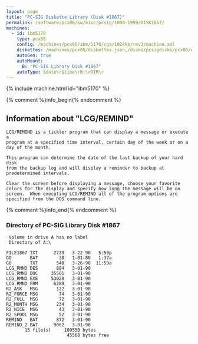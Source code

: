 ```yaml
---
layout: page
title: "PC-SIG Diskette Library (Disk #1867)"
permalink: /software/pcx86/sw/misc/pcsig/1000-1999/DISK1867/
machines:
  - id: ibm5170
    type: pcx86
    config: /machines/pcx86/ibm/5170/cga/1024kb/rev3/machine.xml
    diskettes: /machines/pcx86/diskettes.json,/disks/pcsigdisks/pcx86/diskettes.json
    autoGen: true
    autoMount:
      B: "PC-SIG Library Disk #1867"
    autoType: $date\r$time\rB:\rDIR\r
---
```


{% include machine.html id="ibm5170" %}

{% comment %}info_begin{% endcomment %}

## Information about "LCG/REMIND"

    LCG/REMIND is a tickler program that can display a message or execute a
    program at a specified time interval, certain day of the week or on a
    day of the month.
    
    This program can determine the date of the last backup of your hard disk
    from the backup log and will display a reminder to backup at
    predetermined intervals.
    
    Clear the screen before displaying a message, choose your favorite
    colors for the display and specify how long the message will be on
    screen.  When executing LCG/REMIND all of the program options are
    specified from the DOS command line.
{% comment %}info_end{% endcomment %}


### Directory of PC-SIG Library Disk #1867

     Volume in drive A has no label
     Directory of A:\

    FILE1867 TXT      2739   3-22-90   5:50p
    GO       BAT        38   1-01-80   1:37a
    GO       TXT       540   3-26-90  11:59a
    LCG_RMND DES       884   3-01-90
    LCG_RMND DOC     35501   3-01-90
    LCG_RMND EXE     53028   3-01-90
    LCG_RMND FRM      6289   3-01-90
    R2_ASK   MSG       122   3-01-90
    R2_FORCE MSG        74   3-01-90
    R2_FULL  MSG        72   3-01-90
    R2_MONTH MSG       234   3-01-90
    R2_NICE  MSG        43   3-01-90
    R2_SPOOL MSG        52   3-01-90
    REMIND   BAT       872   3-01-90
    REMIND_2 BAT      9062   3-01-90
           15 file(s)     109550 bytes
                           45568 bytes free
